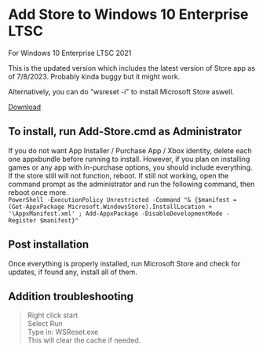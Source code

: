 # Add Store to Windows 10 Enterprise LTSC  
For Windows 10 Enterprise LTSC 2021  

This is the updated version which includes the latest version of Store app as of 7/8/2023. Probably kinda buggy but it might work.

Alternatively, you can do "wsreset -i" to install Microsoft Store aswell.

[Download](https://github.com/kr0tchet/LTSC-Add-MicrosoftStore-2021/archive/refs/heads/master.zip)  
## To install, run Add-Store.cmd as Administrator  
If you do not want App Installer / Purchase App / Xbox identity, delete each one appxbundle before running to install. However, if you plan on installing games or any app with in-purchase options, you should include everything.  
If the store still will not function, reboot. If still not working, open the command prompt as the administrator and run the following command, then reboot once more.  
```PowerShell -ExecutionPolicy Unrestricted -Command "& {$manifest = (Get-AppxPackage Microsoft.WindowsStore).InstallLocation + '\AppxManifest.xml' ; Add-AppxPackage -DisableDevelopmentMode -Register $manifest}"```    

## Post installation
Once everything is properly installed, run Microsoft Store and check for updates, if found any, install all of them.

## Addition troubleshooting    
>Right click start  
Select Run  
Type in: WSReset.exe  
This will clear the cache if needed.  
  
